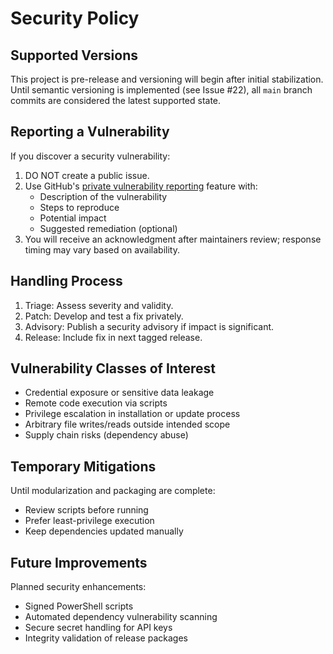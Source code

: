 # Security Policy

## Supported Versions

This project is pre-release and versioning will begin after initial
stabilization. Until semantic versioning is implemented (see Issue #22), all
`main` branch commits are considered the latest supported state.

## Reporting a Vulnerability

If you discover a security vulnerability:

1. DO NOT create a public issue.
2. Use GitHub's
   [private vulnerability reporting](https://github.com/wouterfennis/omp-travel-time/security/advisories)
   feature with:
   - Description of the vulnerability
   - Steps to reproduce
   - Potential impact
   - Suggested remediation (optional)
3. You will receive an acknowledgment after maintainers review; response timing
   may vary based on availability.

## Handling Process

1. Triage: Assess severity and validity.
2. Patch: Develop and test a fix privately.
3. Advisory: Publish a security advisory if impact is significant.
4. Release: Include fix in next tagged release.

## Vulnerability Classes of Interest

- Credential exposure or sensitive data leakage
- Remote code execution via scripts
- Privilege escalation in installation or update process
- Arbitrary file writes/reads outside intended scope
- Supply chain risks (dependency abuse)

## Temporary Mitigations

Until modularization and packaging are complete:

- Review scripts before running
- Prefer least-privilege execution
- Keep dependencies updated manually

## Future Improvements

Planned security enhancements:

- Signed PowerShell scripts
- Automated dependency vulnerability scanning
- Secure secret handling for API keys
- Integrity validation of release packages
